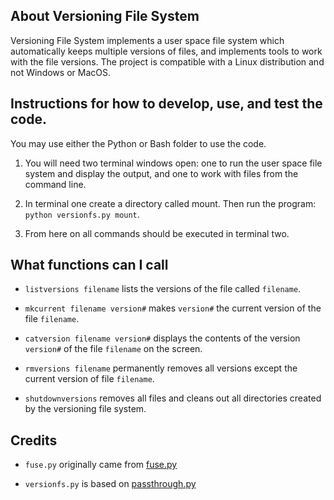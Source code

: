 ## About Versioning File System

Versioning File System implements a user space file system which automatically keeps multiple versions of files, and implements tools to work with the file versions. The project is compatible with a Linux distribution and not Windows or MacOS.

## Instructions for how to develop, use, and test the code.

You may use either the Python or Bash folder to use the code.

1. You will need two terminal windows open: one to run the user space file system and display the output, and one to work with files from the command line.

2. In terminal one create a directory called mount. Then run the program: `python versionfs.py mount`.

3. From here on all commands should be executed in terminal two.

## What functions can I call 

* `listversions filename` lists the versions of the file called `filename`.

* `mkcurrent filename version#` makes `version#` the current version of the file `filename`.

* `catversion filename version#` displays the contents of the version `version#` of the file `filename` on the screen.
 
* `rmversions filename` permanently removes all versions except the current version of file `filename`.

* `shutdownversions` removes all files and cleans out all directories created by the versioning file system.

## Credits

* `fuse.py` originally came from [fuse.py](https://github.com/fusepy/fusepy)

* `versionfs.py` is based on [passthrough.py](https://github.com/skorokithakis/pythonfuse-sample)

